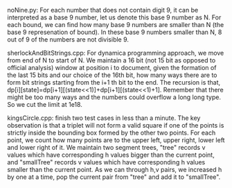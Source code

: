 noNine.py: For each number that does not contain digit 9, it can be interpreted as a base 9 number, let us denote this base 9 number as N. For each bound, we can find how many base 9 numbers are smaller than N (the base 9 represenation of bound). In these base 9 numbers smaller than N, 8 out of 9 of the numbers are not divisible 9. 

sherlockAndBitStrings.cpp: For dynamica programming approach, we move from end of N to start of N. We maintain a 16 bit (not 15 bit as opposed to official analysis) window at position i to document, given the formation of the last 15 bits and our choice of the 16th bit, how many ways there are to form bit strings starting from the i+1 th bit to the end. The recursion is that, dp\[i]\[state]=dp\[i+1]\[(state<<1)]+dp\[i+1]\[(state<<1)+1]. Remember that there might be too many ways and the numbers could overflow a long long type. So we cut the limit at 1e18.

kingsCircle.cpp: finish two test cases in less than a minute. The key observation is that a triplet will not form a valid square if one of the points is strictly inside the bounding box formed by the other two points. For each point, we count how many points are to the upper left, upper right, lower left and lower right of it. We maintain two segment trees, "tree" records v values which have corresponding h values bigger than the current point, and "smallTree" records v values which have corresponding h values smaller than the current point. As we can through h,v pairs, we increased h by one at a time, pop the current pair from "tree" and add it to "smallTree".
